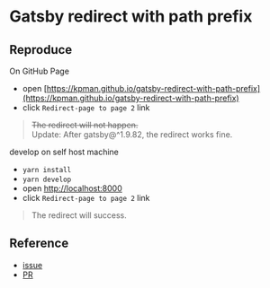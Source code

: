 # Gatsby redirect with path prefix

## Reproduce

On GitHub Page

- open [https://kpman.github.io/gatsby-redirect-with-path-prefix](https://kpman.github.io/gatsby-redirect-with-path-prefix)
- click `Redirect-page to page 2` link
> ~~The redirect will not happen.~~  
> Update: After gatsby@^1.9.82, the redirect works fine.

develop on self host machine

- `yarn install`
- `yarn develop`
- open [http://localhost:8000](http://localhost:8000)
- click `Redirect-page to page 2` link
> The redirect will success.

## Reference

- [issue](https://github.com/gatsbyjs/gatsby/issues/2636)
- [PR](https://github.com/gatsbyjs/gatsby/pull/2651)